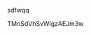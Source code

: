sdfwqq











































































TMnSdVhSvWlgzAEJm3w
